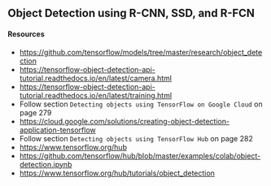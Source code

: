## Object Detection using R-CNN, SSD, and R-FCN

#### Resources 

- https://github.com/tensorflow/models/tree/master/research/object_detection
- https://tensorflow-object-detection-api-tutorial.readthedocs.io/en/latest/camera.html
- https://tensorflow-object-detection-api-tutorial.readthedocs.io/en/latest/training.html
- Follow section `Detecting objects using TensorFlow on Google Cloud` on page 279
- https://cloud.google.com/solutions/creating-object-detection-application-tensorflow
- Follow section `Detecting objects using TensorFlow Hub` on page 282
- https://www.tensorflow.org/hub
- https://github.com/tensorflow/hub/blob/master/examples/colab/object-detection.ipynb
- https://www.tensorflow.org/hub/tutorials/object_detection


